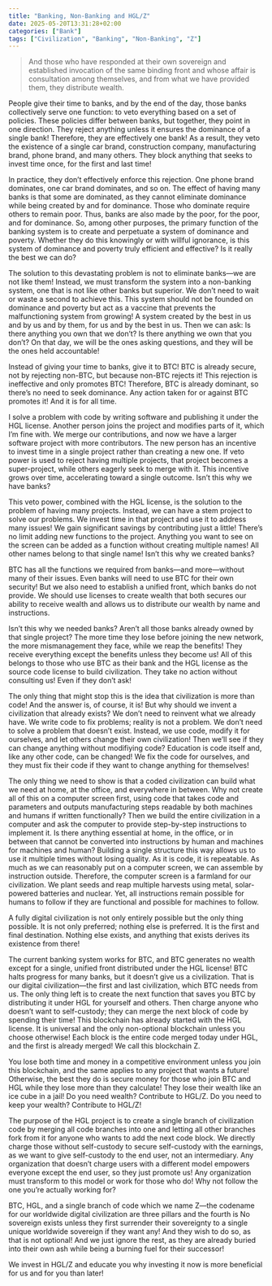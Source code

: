 ```yaml
---
title: "Banking, Non-Banking and HGL/Z"
date: 2025-05-20T13:31:28+02:00
categories: ["Bank"]
tags: ["Civilization", "Banking", "Non-Banking", "Z"]
---
```


> And those who have responded at their own sovereign and established invocation of the same binding front and whose affair is consultation among themselves, and from what we have provided them, they distribute wealth.

People give their time to banks, and by the end of the day, those banks collectively serve one function: to veto everything based on a set of policies. These policies differ between banks, but together, they point in one direction. They reject anything unless it ensures the dominance of a single bank! Therefore, they are effectively one bank! As a result, they veto the existence of a single car brand, construction company, manufacturing brand, phone brand, and many others. They block anything that seeks to invest time once, for the first and last time!

In practice, they don’t effectively enforce this rejection. One phone brand dominates, one car brand dominates, and so on. The effect of having many banks is that some are dominated, as they cannot eliminate dominance while being created by and for dominance. Those who dominate require others to remain poor. Thus, banks are also made by the poor, for the poor, and for dominance. So, among other purposes, the primary function of the banking system is to create and perpetuate a system of dominance and poverty. Whether they do this knowingly or with willful ignorance, is this system of dominance and poverty truly efficient and effective? Is it really the best we can do?

The solution to this devastating problem is not to eliminate banks—we are not like them! Instead, we must transform the system into a non-banking system, one that is not like other banks but superior. We don’t need to wait or waste a second to achieve this. This system should not be founded on dominance and poverty but act as a vaccine that prevents the malfunctioning system from growing! A system created by the best in us and by us and by them, for us and by the best in us. Then we can ask: Is there anything you own that we don’t? Is there anything we own that you don’t? On that day, we will be the ones asking questions, and they will be the ones held accountable!

Instead of giving your time to banks, give it to BTC! BTC is already secure, not by rejecting non-BTC, but because non-BTC rejects it! This rejection is ineffective and only promotes BTC! Therefore, BTC is already dominant, so there’s no need to seek dominance. Any action taken for or against BTC promotes it! And it is for all time.

I solve a problem with code by writing software and publishing it under the HGL license. Another person joins the project and modifies parts of it, which I’m fine with. We merge our contributions, and now we have a larger software project with more contributors. The new person has an incentive to invest time in a single project rather than creating a new one. If veto power is used to reject having multiple projects, that project becomes a super-project, while others eagerly seek to merge with it. This incentive grows over time, accelerating toward a single outcome. Isn’t this why we have banks?

This veto power, combined with the HGL license, is the solution to the problem of having many projects. Instead, we can have a stem project to solve our problems. We invest time in that project and use it to address many issues! We gain significant savings by contributing just a little! There’s no limit adding new functions to the project. Anything you want to see on the screen can be added as a function without creating multiple names! All other names belong to that single name! Isn’t this why we created banks?

BTC has all the functions we required from banks—and more—without many of their issues. Even banks will need to use BTC for their own security! But we also need to establish a unified front, which banks do not provide. We should use licenses to create wealth that both secures our ability to receive wealth and allows us to distribute our wealth by name and instructions.

Isn’t this why we needed banks? Aren’t all those banks already owned by that single project? The more time they lose before joining the new network, the more mismanagement they face, while we reap the benefits! They receive everything except the benefits unless they become us! All of this belongs to those who use BTC as their bank and the HGL license as the source code license to build civilization. They take no action without consulting us! Even if they don’t ask!

The only thing that might stop this is the idea that civilization is more than code! And the answer is, of course, it is! But why should we invent a civilization that already exists? We don’t need to reinvent what we already have. We write code to fix problems; reality is not a problem. We don’t need to solve a problem that doesn’t exist. Instead, we use code, modify it for ourselves, and let others change their own civilization! Then we’ll see if they can change anything without modifiying code? Education is code itself and, like any other code, can be changed! We fix the code for ourselves, and they must fix their code if they want to change anything for themselves!

The only thing we need to show is that a coded civilization can build what we need at home, at the office, and everywhere in between. Why not create all of this on a computer screen first, using code that takes code and parameters and outputs manufacturing steps readable by both machines and humans if written functionally? Then we build the entire civilization in a computer and ask the computer to provide step-by-step instructions to implement it. Is there anything essential at home, in the office, or in between that cannot be converted into instructions by human and machines for machines and human? Building a single structure this way allows us to use it multiple times without losing quality. As it is code, it is repeatable. As much as we can reasonably put on a computer screen, we can assemble by instruction outside. Therefore, the computer screen is a farmland for our civilization. We plant seeds and reap multiple harvests using metal, solar-powered batteries and nuclear. Yet, all instructions remain possible for humans to follow if they are functional and possible for machines to follow.

A fully digital civilization is not only entirely possible but the only thing possible. It is not only preferred; nothing else is preferred. It is the first and final destination. Nothing else exists, and anything that exists derives its existence from there!

The current banking system works for BTC, and BTC generates no wealth except for a single, unified front distributed under the HGL license! BTC halts progress for many banks, but it doesn’t give us a civilization. That is our digital civilization—the first and last civilization, which BTC needs from us. The only thing left is to create the next function that saves you BTC by distributing it under HGL for yourself and others. Then charge anyone who doesn’t want to self-custody; they can merge the next block of code by spending their time! This blockchain has already started with the HGL license. It is universal and the only non-optional blockchain unless you choose otherwise! Each block is the entire code merged today under HGL, and the first is already merged! We call this blockchain Z.

You lose both time and money in a competitive environment unless you join this blockchain, and the same applies to any project that wants a future! Otherwise, the best they do is secure money for those who join BTC and HGL while they lose more than they calculate! They lose their wealth like an ice cube in a jail! Do you need wealth? Contribute to HGL/Z. Do you need to keep your wealth? Contribute to HGL/Z!

The purpose of the HGL project is to create a single branch of civilization code by merging all code branches into one and letting all other branches fork from it for anyone who wants to add the next code block. We directly charge those without self-custody to secure self-custody with the earnings, as we want to give self-custody to the end user, not an intermediary. Any organization that doesn’t charge users with a different model empowers everyone except the end user, so they just promote us! Any organization must transform to this model or work for those who do! Why not follow the one you’re actually working for?

BTC, HGL, and a single branch of code which we name Z—the codename for our worldwide digital civilization are three pillars and the fourth is No sovereign exists unless they first surrender their sovereignty to a single unique worldwide sovereign if they want any! And they wish to do so, as that is not optional! And we just ignore the rest, as they are already buried into their own ash while being a burning fuel for their successor!

We invest in HGL/Z and educate you why investing it now is more beneficial for us and for you than later!
